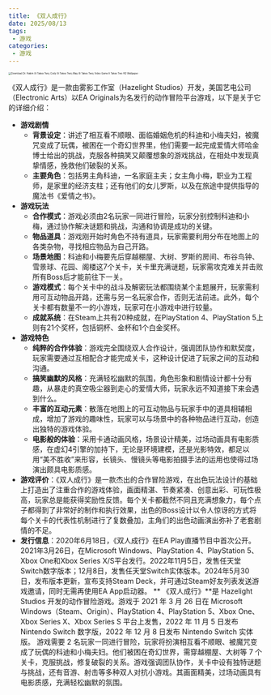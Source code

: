 ```yaml
---
title: 《双人成行》
date: 2025/08/13
tags:
 - 游戏
categories:
 - 游戏
---
```


<img src="https://images4.alphacoders.com/114/thumb-1920-1148443.jpg" alt="Download Dr. Hakim (It Takes Two) Cody (It Takes Two) May (It Takes Two) Video Game It Takes Two HD Wallpaper" style="zoom: 33%;" />

《双人成行》是一款由雾影工作室（Hazelight Studios）开发，美国艺电公司（Electronic Arts）以EA Originals为名发行的动作冒险平台游戏，以下是关于它的详细介绍：

- **游戏剧情**
    - **背景设定**：讲述了相互看不顺眼、面临婚姻危机的科迪和小梅夫妇，被魔咒变成了玩偶，被困在一个奇幻世界里，他们需要一起完成爱情大师哈金博士给出的挑战，克服各种搞笑又颠覆想象的游戏挑战，在相处中发现真挚情感，挽救他们破裂的关系。
    - **主要角色**：包括男主角科迪，一名家庭主夫；女主角小梅，职业为工程师，是家里的经济支柱；还有他们的女儿罗斯，以及在旅途中提供指导的魔法书《爱情之书》。
- **游戏玩法**
    - **合作模式**：游戏必须由2名玩家一同进行冒险，玩家分别控制科迪和小梅，通过协作解决谜题和挑战，沟通和协调是成功的关键。
    - **物品道具**：游戏刚开始时角色不持有道具，玩家需要利用分布在地图上的各类杂物，寻找相应物品为自己开路。
    - **场景地图**：科迪和小梅要先后穿越棚屋、大树、罗斯的房间、布谷鸟钟、雪景球、花园、阁楼这7个关卡，关卡里充满谜题，玩家需攻克难关并击败所有Boss后才能前往下一关。
    - **游戏模式**：每个关卡中的战斗及解密玩法都围绕某个主题展开，玩家需利用可互动物品开路，还需与另一名玩家合作，否则无法前进。此外，每个关卡都有数量不一的小游戏，玩家可在小游戏中进行较量。
    - **成就系统**：在Steam上共有20种成就，在PlayStation 4、PlayStation 5上则有21个奖杯，包括铜杯、金杯和1个白金奖杯。
- **游戏特色**
    - **纯粹的合作体验**：游戏完全围绕双人合作设计，强调团队协作和默契度，玩家需要通过互相配合才能完成关卡，这种设计促进了玩家之间的互动和沟通。
    - **搞笑幽默的风格**：充满轻松幽默的氛围，角色形象和剧情设计都十分有趣，从暴走的真空吸尘器到走心的爱情大师，玩家永远不知道接下来会遇到什么。
    - **丰富的互动元素**：散落在地图上的可互动物品与玩家手中的道具相辅相成，增加了游戏的趣味性，玩家可以与场景中的各种物品进行互动，创造出独特的游戏体验。
    - **电影般的体验**：采用卡通动画风格，场景设计精美，过场动画具有电影质感，在虚幻4引擎的加持下，无论是环境建模，还是光影特效，都足以用“美不胜收”来形容，长镜头、慢镜头等电影拍摄手法的运用也使得过场演出颇具电影质感。
- **游戏评价**：《双人成行》是一款杰出的合作冒险游戏，在出色玩法设计的基础上打造出了注重合作的游戏体验，画面精湛、节奏紧凑、创意出彩、可玩性极高，玩家总是能获得奖励性反馈。每个关卡都截然不同且充满想象力，每个点子都得到了非常好的制作和执行效果，出色的Boss设计以令人惊讶的方式将每个关卡的代表性机制进行了复数叠加，主角们的出色动画演出弥补了老套剧情的不足。
- **发行信息**：2020年6月18日，《双人成行》在EA Play直播节目中首次公开。2021年3月26日，在Microsoft Windows、PlayStation 4、PlayStation 5、Xbox One和Xbox Series X/S平台发行。2022年11月5日，发售任天堂Switch数字版本；12月8日，发售任天堂Switch实体版本。2024年5月30日，发布版本更新，宣布支持Steam Deck，并可通过Steam好友列表发送游戏邀请，同时无需再使用EA App启动器。
**  《双人成行》**是 Hazelight Studios 开发的动作冒险游戏。游戏于 2021 年 3 月 26 日在 Microsoft Windows（Steam、Origin）、PlayStation 4、PlayStation 5、Xbox One、Xbox Series X、Xbox Series S 平台上发售，2022 年 11 月 5 日发布 Nintendo Switch 数字版，2022 年 12 月 8 日发布 Nintendo Switch 实体版。
  游戏需要 2 名玩家一同进行冒险，玩家将扮演相互看不顺眼、被魔咒变成了玩偶的科迪和小梅夫妇。他们被困在奇幻世界，需穿越棚屋、大树等 7 个关卡，克服挑战，修复破裂的关系。游戏强调团队协作，关卡中设有独特谜题与挑战，还有音游、射击等多种双人对抗小游戏。其画面精美，过场动画具有电影质感，充满轻松幽默的氛围。
